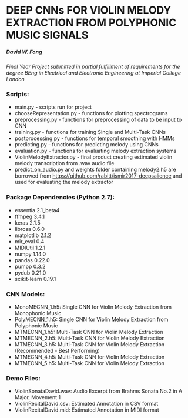 # DEEP CNNs FOR VIOLIN MELODY EXTRACTION FROM POLYPHONIC MUSIC SIGNALS 
##### David W. Fong

*Final Year Project submitted in partial fulfillment of requirements for the degree
BEng in Electrical and Electronic Engineering at Imperial College London* 

### Scripts:
- main.py - scripts run for project
- chooseRepresentation.py - functions for plotting spectrograms
- preprocessing.py - functions for preprocessing of data to be input to CNN
- training.py - functions for training Single and Multi-Task CNNs
- postprocessing.py - functions for temporal smoothing with HMMs
- predicting.py - functions for predicting melody using CNNs
- evaluation.py - functions for evaluating melody extraction systems
- ViolinMelodyExtractor.py - final product creating estimated violin melody transcription from .wav audio file
- predict_on_audio.py and weights folder containing melody2.h5 are borrowed from 
https://github.com/rabitt/ismir2017-deepsalience and used for evaluating the melody extractor

### Package Dependencies (Python 2.7):
- essentia 2.1_beta4
- ffmpeg 3.4.1
- keras 2.1.5 
- librosa 0.6.0
- matplotlib 2.1.2
- mir_eval 0.4
- MIDIUtil 1.2.1
- numpy 1.14.0
- pandas 0.22.0
- pumpp 0.3.2
- pydub 0.21.0
- scikit-learn 0.19.1

### CNN Models: 
- MonoMECNN_1.h5: Single CNN for Violin Melody Extraction from Monophonic Music
- PolyMECNN_1.h5: Single CNN for Violin Melody Extraction from Polyphonic Music
- MTMECNN_1.h5: Multi-Task CNN for Violin Melody Extraction
- MTMECNN_2.h5: Multi-Task CNN for Violin Melody Extraction
- MTMECNN_3.h5: Multi-Task CNN for Violin Melody Extraction (Recommended - Best Performing) 
- MTMECNN_4.h5: Multi-Task CNN for Violin Melody Extraction
- MTMECNN_5.h5: Multi-Task CNN for Violin Melody Extraction

### Demo Files:
- ViolinSonataDavid.wav: Audio Excerpt from Brahms Sonata No.2 in A Major, Movement 1
- ViolinRecitalDavid.csv: Estimated Annotation in CSV format 
- ViolinRecitalDavid.mid: Estimated Annotation in MIDI format
